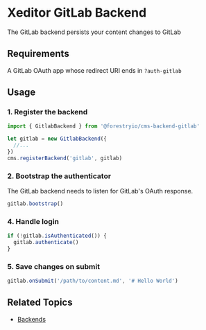 # Xeditor GitLab Backend

The GitLab backend persists your content changes to GitLab

## Requirements

A GitLab OAuth app whose redirect URI ends in `?auth-gitlab`

## Usage

### 1. Register the backend

```typescript
import { GitlabBackend } from '@forestryio/cms-backend-gitlab'

let gitlab = new GitlabBackend({
  //...
})
cms.registerBackend('gitlab', gitlab)
```

### 2. Bootstrap the authenticator

The GitLab backend needs to listen for GitLab's OAuth response.

```typescript
gitlab.bootstrap()
```

### 4. Handle login

```typescript
if (!gitlab.isAuthenticated()) {
  gitlab.authenticate()
}
```

### 5. Save changes on submit

```typescript
gitlab.onSubmit('/path/to/content.md', '# Hello World')
```

## Related Topics

- [Backends](../concepts/backends.md)
